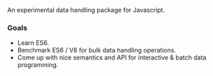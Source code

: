 An experimental data handling package for Javascript.

### Goals

- Learn ES6.
- Benchmark ES6 / V8 for bulk data handling operations.
- Come up with nice semantics and API for interactive & batch data programming.
